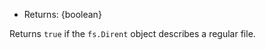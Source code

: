 <!-- YAML
added: v10.10.0
-->

* Returns: {boolean}

Returns `true` if the `fs.Dirent` object describes a regular file.

